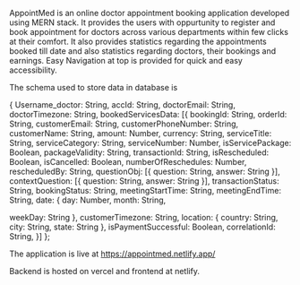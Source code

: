 AppointMed is an online doctor appointment booking application developed using MERN stack. It provides the users with oppurtunity to register and book appointment for doctors across various departments within few clicks at their comfort.
It also provides statistics regarding the appointments booked till date and also statistics regarding doctors, their bookings and earnings.
Easy Navigation at top is provided for quick and easy accessibility.

The schema used to store data in database is

{
Username_doctor: String,
accId: String,
doctorEmail: String,
doctorTimezone: String,
bookedServicesData: [{
bookingId: String,
orderId: String,
customerEmail: String,
customerPhoneNumber: String,
customerName: String,
amount: Number,
currency: String,
serviceTitle: String,
serviceCategory: String,
serviceNumber: Number,
isServicePackage: Boolean,
packageValidity: String,
transactionId: String,
isRescheduled: Boolean,
isCancelled: Boolean,
numberOfReschedules: Number,
rescheduledBy: String,
questionObj: [{
question: String,
answer: String
}],
contextQuestion: [{
question: String,
answer: String
}],
transactionStatus: String,
bookingStatus: String,
meetingStartTime: String,
meetingEndTime: String,
date: {
day: Number,
month: String,

weekDay: String
},
customerTimezone: String,
location: {
country: String,
city: String,
state: String
},
isPaymentSuccessful: Boolean,
correlationId: String,
}]
};

The application is live at https://appointmed.netlify.app/

Backend is hosted on vercel and frontend at netlify.
